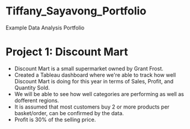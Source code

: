 # Tiffany_Sayavong_Portfolio
Example Data Analysis Portfolio

# Project 1: Discount Mart 
* Discount Mart is a small supermarket owned by Grant Frost.
* Created a Tableau dashboard where we're able to track how well Discount Mart is doing for this year in terms of Sales, Profit, and Quantity Sold.
* We will be able to see how well categories are performing as well as dofferent regions.
* It is assumed that most customers buy 2 or more products per basket/order, can be confirmed by the data.
* Profit is 30% of the selling price. 


<div class='tableauPlaceholder' id='viz1643229851074' style='position: relative'><object class='tableauViz'  style='display:none;'><param name='host_url' value='https%3A%2F%2Fpublic.tableau.com%2F' /> <param name='embed_code_version' value='3' /> <param name='site_root' value='' /><param name='name' value='Project_1_DiscountMartSales&#47;Dashboard1' /><param name='tabs' value='no' /><param name='toolbar' value='yes' /><param name='animate_transition' value='yes' /><param name='display_static_image' value='yes' /><param name='display_spinner' value='yes' /><param name='display_overlay' value='yes' /><param name='display_count' value='yes' /><param name='language' value='en-US' /></object></div>                <script type='text/javascript'>                    var divElement = document.getElementById('viz1643229851074');                    var vizElement = divElement.getElementsByTagName('object')[0];                    if ( divElement.offsetWidth > 800 ) { vizElement.style.width='1300px';vizElement.style.height='927px';} else if ( divElement.offsetWidth > 500 ) { vizElement.style.width='1300px';vizElement.style.height='927px';} else { vizElement.style.width='100%';vizElement.style.height='2077px';}                     var scriptElement = document.createElement('script');                    scriptElement.src = 'https://public.tableau.com/javascripts/api/viz_v1.js';                    vizElement.parentNode.insertBefore(scriptElement, vizElement);                </script>
